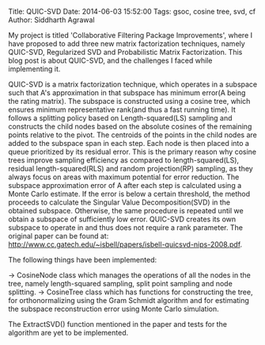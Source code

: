 Title: QUIC-SVD Date: 2014-06-03 15:52:00 Tags: gsoc, cosine tree, svd, cf Author: Siddharth Agrawal

My project is titled 'Collaborative Filtering Package Improvements', where I have proposed to add three new matrix factorization techniques, namely QUIC-SVD, Regularized SVD and Probabilistic Matrix Factorization. This blog post is about QUIC-SVD, and the challenges I faced while implementing it.

QUIC-SVD is a matrix factorization technique, which operates in a subspace such that A's approximation in that subspace has minimum error(A being the rating matrix). The subspace is constructed using a cosine tree, which ensures minimum representative rank(and thus a fast running time). It follows a splitting policy based on Length-squared(LS) sampling and constructs the child nodes based on the absolute cosines of the remaining points relative to the pivot. The centroids of the points in the child nodes are added to the subspace span in each step. Each node is then placed into a queue prioritized by its residual error. This is the primary reason why cosine trees improve sampling efficiency as compared to length-squared(LS), residual length-squared(RLS) and random projection(RP) sampling, as they always focus on areas with maximum potential for error reduction. The subspace approximation error of A after each step is calculated using a Monte Carlo estimate. If the error is below a certain threshold, the method proceeds to calculate the Singular Value Decomposition(SVD) in the obtained subspace. Otherwise, the same procedure is repeated until we obtain a subspace of sufficiently low error. QUIC-SVD creates its own subspace to operate in and thus does not require a rank parameter. The original paper can be found at: http://www.cc.gatech.edu/~isbell/papers/isbell-quicsvd-nips-2008.pdf.

The following things have been implemented:

-> CosineNode class which manages the operations of all the nodes in the tree, namely length-squared sampling, split point sampling and node splitting.
-> CosineTree class which has functions for constructing the tree, for orthonormalizing using the Gram Schmidt algorithm and for estimating the subspace reconstruction error using Monte Carlo simulation.

The ExtractSVD() function mentioned in the paper and tests for the algorithm are yet to be implemented.
